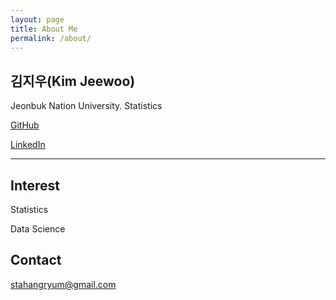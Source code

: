 ```yaml
---
layout: page
title: About Me
permalink: /about/
---
```


## 김지우(Kim Jeewoo)
Jeonbuk Nation University. Statistics

[GitHub](https://github.com/stahangryum)

[LinkedIn](www.linkedin.com/in/stahangryum)

---

## Interest
Statistics

Data Science

## Contact
stahangryum@gmail.com
